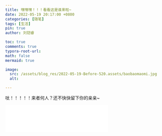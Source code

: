 ```yaml
---
title: 嘿嘿嘿！！！看看这是谁来啦~
date: 2022-05-19 20:17:00 +0800
categories: [随笔]
tags: [生活]
pin: true
author: 刘铠睿

toc: true
comments: true
typora-root-url:
math: false
mermaid: true

image:
  src: /assets/blog_res/2022-05-19-Before-520.assets/baobaomaomi.jpg
  alt: 

---
```

呔！！！！！来者何人？还不快快留下你的亲亲~
<iframe frameborder="no" border="0" marginwidth="0" marginheight="0" width="330" height="86"
        src="//music.163.com/outchain/player?type=2&id=1842025914&auto=1&height=66"> </iframe>
